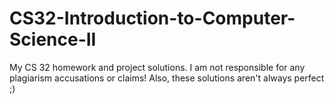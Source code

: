 # CS32-Introduction-to-Computer-Science-II
My CS 32 homework and project solutions. I am not responsible for any plagiarism accusations or claims! Also, these solutions aren't always perfect ;)
